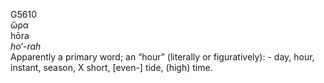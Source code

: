 <body>
  <p>G5610<br>  ὥρα  <br> hōra  <br><i>ho‘-rah </i><br>Apparently a primary word; an “hour” (literally or figuratively): - day, hour, instant, season, X short, [even-] tide, (high) time.<br></p>
 </body>